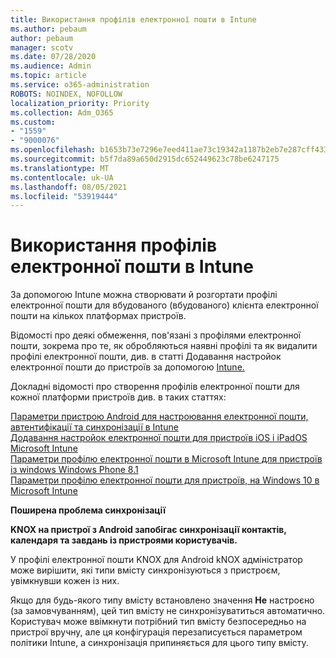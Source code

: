 ```yaml
---
title: Використання профілів електронної пошти в Intune
ms.author: pebaum
author: pebaum
manager: scotv
ms.date: 07/28/2020
ms.audience: Admin
ms.topic: article
ms.service: o365-administration
ROBOTS: NOINDEX, NOFOLLOW
localization_priority: Priority
ms.collection: Adm_O365
ms.custom:
- "1559"
- "9000076"
ms.openlocfilehash: b1653b73e7296e7eed411ae73c19342a1187b2eb7e287cff4339ea0ca32d75c1
ms.sourcegitcommit: b5f7da89a650d2915dc652449623c78be6247175
ms.translationtype: MT
ms.contentlocale: uk-UA
ms.lasthandoff: 08/05/2021
ms.locfileid: "53919444"
---
```

# <a name="using-email-profiles-with-intune"></a>Використання профілів електронної пошти в Intune

За допомогою Intune можна створювати й розгортати профілі електронної пошти для вбудованого (вбудованого) клієнта електронної пошти на кількох платформах пристроїв.

Відомості про деякі обмеження, пов'язані з профілями електронної пошти, зокрема про те, як обробляються наявні профілі та як видалити профілі електронної пошти, див. в статті Додавання настройок електронної пошти до пристроїв за допомогою [Intune.](https://docs.microsoft.com/intune/email-settings-configure)

Докладні відомості про створення профілів електронної пошти для кожної платформи пристроїв див. в таких статтях:

[Параметри пристрою Android для настроювання електронної пошти, автентифікації та синхронізації в Intune](https://docs.microsoft.com/intune/email-settings-android)  
[Додавання настройок електронної пошти для пристроїв iOS і iPadOS Microsoft Intune](https://docs.microsoft.com/intune/email-settings-ios)  
[Параметри профілю електронної пошти в Microsoft Intune для пристроїв із windows Windows Phone 8.1](https://docs.microsoft.com/intune/email-settings-windows-phone-8-1)  
[Параметри профілю електронної пошти для пристроїв, на Windows 10 в Microsoft Intune](https://docs.microsoft.com/intune/email-settings-windows-10)

**Поширена проблема синхронізації**

**KNOX на пристрої з Android запобігає синхронізації контактів, календаря та завдань із пристроями користувачів.**

У профілі електронної пошти KNOX для Android kNOX адміністратор може вирішити, які типи вмісту синхронізуються з пристроєм, увімкнувши кожен із них.

Якщо для будь-якого типу вмісту встановлено значення **Не** настроєно (за замовчуванням), цей тип вмісту не синхронізуватиться автоматично. Користувач може ввімкнути потрібний тип вмісту безпосередньо на пристрої вручну, але ця конфігурація перезаписується параметром політики Intune, а синхронізація припиняється для цього типу вмісту.

